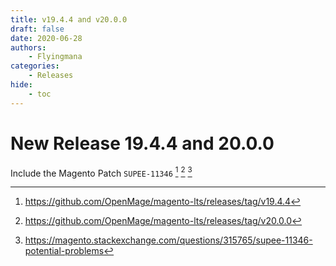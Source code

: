 ```yaml
---
title: v19.4.4 and v20.0.0
draft: false
date: 2020-06-28
authors:
    - Flyingmana
categories:
    - Releases
hide:
    - toc
---
```


# New Release 19.4.4 and 20.0.0

Include the Magento Patch `SUPEE-11346` [^1] [^2] [^3]

<!-- more -->

[^1]: https://github.com/OpenMage/magento-lts/releases/tag/v19.4.4
[^2]: https://github.com/OpenMage/magento-lts/releases/tag/v20.0.0
[^3]: https://magento.stackexchange.com/questions/315765/supee-11346-potential-problems
